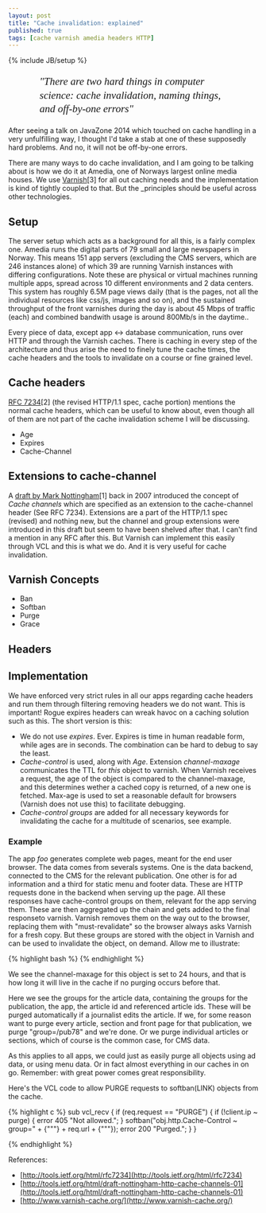 ```yaml
---
layout: post
title: "Cache invalidation: explained"
published: true
tags: [cache varnish amedia headers HTTP]
---
```

{% include JB/setup %}

<p style="width: 75%; margin-left: auto; margin-right: auto;font-size: 150%; font-weight: normal; font-family: times, 'times new roman', serif; font-style: italic; line-height: 130%;">"There are two hard things in computer science: cache invalidation, naming things, and off-by-one errors"</p>

After seeing a talk on JavaZone 2014 which touched on cache handling in a very unfulfilling way, I thought I'd take a stab at one of these supposedly hard problems. And no, it will not be off-by-one errors. 

There are many ways to do cache invalidation, and I am going to be talking about is how we do it at Amedia, one of Norways largest online media houses. We use [Varnish](http://www.varnish-cache.org/)[3] for all out caching needs and the implementation is kind of tightly coupled to that. But the _principles should be useful across other technologies. 

## Setup

The server setup which acts as a background for all this, is a fairly complex one. Amedia runs the digital parts of 79 small and large newspapers in Norway. This means 151 app servers (excluding the CMS servers, which are 246 instances alone) of which 39 are running Varnish instances with differing configurations. Note these are physical or virtual machines running multiple apps, spread across 10 different environments and 2 data centers. This system has roughly 6.5M page views daily (that is the pages, not all the individual resources like css/js, images and so on), and the sustained throughput of the front varnishes during the day is about 45 Mbps of traffic (each) and combined bandwith usage is around 800Mb/s in the daytime.. 

Every piece of data, except app <-> database communication, runs over HTTP and through the Varnish caches. There is caching in every step of the architecture and thus arise the need to finely tune the cache times, the cache headers and the tools to invalidate on a course or fine grained level. 

## Cache headers

[RFC 7234](http://tools.ietf.org/html/rfc7234)[2] (the revised HTTP/1.1 spec, cache portion) mentions the normal cache headers, which can be useful to know about, even though all of them are not part of the cache invalidation scheme I will be discussing. 

* Age
* Expires
* Cache-Channel

## Extensions to cache-channel

A [draft by Mark Nottingham](http://tools.ietf.org/html/rfc7234)[1] back in 2007 introduced the concept of _Cache channels_ which are specified as an extension to the cache-channel header (See RFC 7234). Extensions are a part of the HTTP/1.1 spec (revised) and nothing new, but the channel and group extensions were introduced in this draft but seem to have been shelved after that. I can't find a mention in any RFC after this. But Varnish can implement this easily through VCL and this is what we do. And it is very useful for cache invalidation. 

## Varnish Concepts

* Ban
* Softban
* Purge
* Grace

## Headers

## Implementation

We have enforced very strict rules in all our apps regarding cache headers and run them through filtering removing headers we do not want. This is important! Rogue expires headers can wreak havoc on a caching solution such as this. The short version is this:

* We do not use _expires_. Ever. Expires is time in human readable form, while ages are in seconds. The combination can be hard to debug to say the least.
* _Cache-control_ is used, along with _Age_. Extension _channel-maxage_ communicates the TTL for _this_ object to varnish. When Varnish receives a request, the age of the object is compared to the channel-maxage, and this determines wether a cached copy is returned, of a new one is fetched. 
Max-age is used to set a reasonable default for browsers (Varnish does not use this) to facilitate debugging. 
* _Cache-control groups_ are added for all necessary keywords for invalidating the cache for a multitude of scenarios, see example. 

### Example

The app _foo_ generates complete web pages, meant for the end user browser. The data comes from severals systems. One is the data backend, connected to the CMS for the relevant publication. One other is for ad information and a third for static menu and footer data. These are HTTP requests done in the backend when serving up the page. All these responses have cache-control groups on them, relevant for the app serving them. These are then aggregated up the chain and gets added to the final responseto varnish. Varnish removes them on the way out to the browser, replacing them with "must-revalidate" so the browser always asks Varnish for a fresh copy. But these groups are stored with the object in Varnish and can be used to invalidate the object, on demand. Allow me to illustrate:

{% highlight bash %}
{% endhighlight %}

We see the channel-maxage for this object is set to 24 hours, and that is how long it will live in the cache if no purging occurs before that. 

Here we see the groups for the article data, containing the groups for the publication, the app, the article id and referenced article ids. These will be purged automatically if a journalist edits the article. If we, for some reason want to purge every article, section and front page for that publication, we purge "group=/pub78" and we're done. Or we purge individual articles or sections, which of course is the common case, for CMS data.

As this applies to all apps, we could just as easily purge all objects using ad data, or using menu data. Or in fact almost everything in our caches in on go. Remember: with great power comes great responsibility. 

Here's the VCL code to allow PURGE requests to softban(LINK) objects from the cache. 

{% highlight c %}
sub vcl_recv {
  if (req.request == "PURGE") {
    if (!client.ip ~ purge) {
      error 405 "Not allowed.";
    }
    softban("obj.http.Cache-Control ~ group=" + {"""} + req.url + {"""});
    error 200 "Purged.";
  }
}

{% endhighlight %}

References:

* [http://tools.ietf.org/html/rfc7234](http://tools.ietf.org/html/rfc7234)
* [http://tools.ietf.org/html/draft-nottingham-http-cache-channels-01](http://tools.ietf.org/html/draft-nottingham-http-cache-channels-01)
* [http://www.varnish-cache.org/](http://www.varnish-cache.org/)



